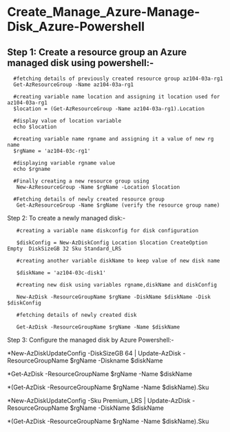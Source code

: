 # Create_Manage_Azure-Manage-Disk_Azure-Powershell

## Step 1: Create a resource group an Azure managed disk using powershell:-
    
      #fetching details of previously created resource group az104-03a-rg1
      Get-AzResourceGroup -Name az104-03a-rg1

      #creating variable name location and assigning it location used for az104-03a-rg1
      $location = (Get-AzResourceGroup -Name az104-03a-rg1).Location 
    
      #display value of location variable
      echo $location
      
      #creating variable name rgname and assigning it a value of new rg name
      $rgName = 'az104-03c-rg1'
     
      #displaying variable rgname value
      echo $rgname
     
      #Finally creating a new resource group using 
       New-AzResourceGroup -Name $rgName -Location $location
      
      #Fetching details of newly created resource group
       Get-AzResourceGroup -Name $rgName (verify the resource group name)

Step 2: To create a newly managed disk:-

       #creating a variable name diskconfig for disk configuration
 
       $diskConfig = New-AzDiskConfig Location $location CreateOption Empty  DiskSizeGB 32 Sku Standard_LRS
   
       #creating another variable diskName to keep value of new disk name
 
       $diskName = 'az104-03c-disk1'

       #creating new disk using variables rgname,diskName and diskConfig
 
       New-AzDisk -ResourceGroupName $rgName -DiskName $diskName -Disk $diskConfig
      
       #fetching details of newly created disk

       Get-AzDisk -ResourceGroupName $rgName -Name $diskName


Step 3: Configure the managed disk by Azure Powershell:-

*New-AzDiskUpdateConfig -DiskSizeGB 64 | Update-AzDisk -ResourceGroupName $rgName -Diskname $diskName

*Get-AzDisk -ResourceGroupName $rgName -Name $diskName

*(Get-AzDisk -ResourceGroupName $rgName -Name $diskName).Sku

*New-AzDiskUpdateConfig -Sku Premium_LRS | Update-AzDisk -ResourceGroupName $rgName -DiskName $diskName

*(Get-AzDisk -ResourceGroupName $rgName -Name $diskName).Sku



